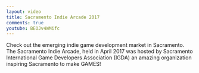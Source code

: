 ```yaml
---
layout: video
title: Sacramento Indie Arcade 2017
comments: true
youtube: BEOJv4WMifc
---
```


Check out the emerging indie game development market in Sacramento. The Sacramento Indie Arcade, held in April 2017 was hosted by Sacramento International Game Developers Association (IGDA)  an amazing organization inspiring Sacramento to make GAMES!

